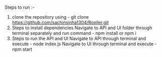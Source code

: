 Steps to run :-
1. clone the repository using - git clone https://github.com/sachinsinha1304/Roxiler.git
2. Steps to install dependencies
   Navigate to API and UI folder through terminal separately and run command - npm install or npm i
3. Steps to run the API and UI
   Navigate to API through terminal and execute - node index.js 
   Navigate to UI through terminal and execute - npm start
